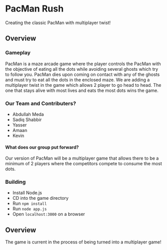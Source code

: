 # PacMan Rush
Creating the classic PacMan with multiplayer twist!

## **Overview**
### Gameplay
PacMan is a maze arcade game where the player controls the PacMan with the objective of eating all the dots while avoiding several ghosts which try to follow you. PacMan dies upon coming on contact with any of the ghosts and must try to eat all the dots in the enclosed maze. We are adding a multiplayer twist in the game which allows 2 player to go head to head. The one that stays alive with most lives and eats the most dots wins the game.
### Our Team and Contributers?
-   Abdullah Meda
-   Sadiq Shabbir
-   Yasser
-   Amaan
-   Kevin
#### What does our group put forward?
Our version of PacMan will be a multiplayer game that allows there to be a minimum of 2 players where the competitors compete to consume the most dots.
### Building
-   Install Node.js
-   CD into the game directory
-   Run `npm install`
-   Run `node app.js`
-   Open `localhost:3000` on a browser

## **Overview**
The game is current in the process of being turned into a multiplayer game!
